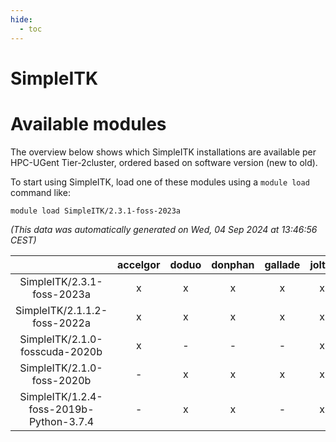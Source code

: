 ```yaml
---
hide:
  - toc
---
```


SimpleITK
=========

# Available modules


The overview below shows which SimpleITK installations are available per HPC-UGent Tier-2cluster, ordered based on software version (new to old).

To start using SimpleITK, load one of these modules using a `module load` command like:

```shell
module load SimpleITK/2.3.1-foss-2023a
```

*(This data was automatically generated on Wed, 04 Sep 2024 at 13:46:56 CEST)*  

| |accelgor|doduo|donphan|gallade|joltik|shinx|skitty|
| :---: | :---: | :---: | :---: | :---: | :---: | :---: | :---: |
|SimpleITK/2.3.1-foss-2023a|x|x|x|x|x|-|x|
|SimpleITK/2.1.1.2-foss-2022a|x|x|x|x|x|-|x|
|SimpleITK/2.1.0-fosscuda-2020b|x|-|-|-|x|-|-|
|SimpleITK/2.1.0-foss-2020b|-|x|x|x|x|-|x|
|SimpleITK/1.2.4-foss-2019b-Python-3.7.4|-|x|x|-|x|-|x|
